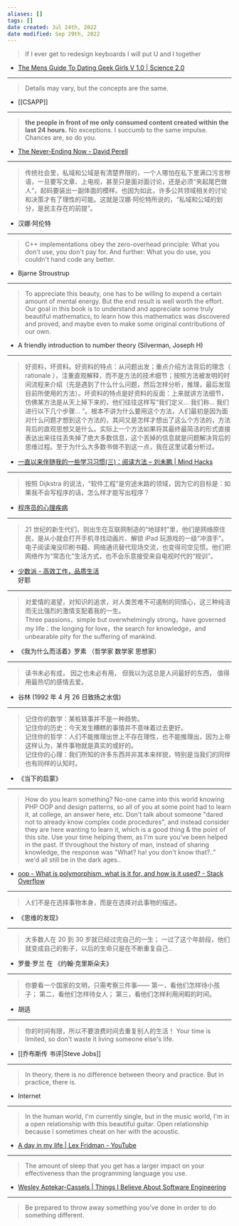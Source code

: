 ```yaml
---
aliases: []
tags: [] 
date created: Jul 24th, 2022
date modified: Sep 29th, 2022
---
```

> If I ever get to redesign keyboards I will put U and I together
- [The Mens Guide To Dating Geek Girls V 1.0 | Science 2.0](https://www.science20.com/science_amp_supermodels/mens_guide_dating_geek_girls_v_10)

___
> Details may vary, but the concepts are the same.
- [[CSAPP]]

___
> **the people in front of me only consumed content created within the last 24 hours.**
> No exceptions.
> I succumb to the same impulse. Chances are, so do you.
- [The Never-Ending Now - David Perell](https://perell.com/essay/never-ending-now/)

___
> 传统社会里，私域和公域是有清楚界限的，一个人哪怕在私下里满口污言秽语，一旦要写文章、上电视，甚至只是面对面讨论，还是必须“夹起尾巴做人“，起码要装出一副体面的模样。也因为如此，许多公共领域相关的讨论和决策才有了理性的可能。这就是汉娜·阿伦特所说的，“私域和公域的划分，是民主存在的前提”。

- 汉娜·阿伦特
___
> C++ implementations obey the zero-overhead principle: What you don't use, you don't pay for. And further: What you do use, you couldn't hand code any better.
- Bjarne Stroustrup
 
___
> To appreciate this beauty, one has to be willing to expend a certain amount of mental energy. But the end result is well worth the effort. Our goal in this book is to understand and appreciate some truly beautiful mathematics, to learn how this mathematics was discovered and proved, and maybe even to make some original contributions of our own.
- A friendly introduction to number theory (Silverman, Joseph H)

___
>  好资料，坏资料。好资料的特点：从问题出发；重点介绍方法背后的理念（ rationale ），注重直观解释，而不是方法的技术细节；按照方法被发明的时间流程来介绍（先是遇到了什么什么问题，然后怎样分析，推理，最后发现目前所使用的方法）。坏资料的特点是好资料的反面：上来就讲方法细节，仿佛某方法是从天上掉下来的，他们往往这样写“我们定义… 我们称… 我们进行以下几个步骤… ”。根本不讲为什么要用这个方法，人们最初是因为面对什么问题才想到这个方法的，其间又是怎样才想出了这么个方法的，方法背后的直观思想又是什么。实际上一个方法如果将其最终最简洁的形式直接表达出来往往丢失掉了绝大多数信息，这个丢掉的信息就是问题解决背后的思维过程。至于为什么大多数书做不到这一点，我在这里试着分析过。
- [一直以来伴随我的一些学习习惯(三)：阅读方法 – 刘未鹏 | Mind Hacks](http://mindhacks.cn/2008/09/17/learning-habits-part3/)

___
 > 按照 Dijkstra 的说法，“软件工程”是穷途末路的领域，因为它的目标是：如果我不会写程序的话，怎么样才能写出程序？
- [程序员的心理疾病](https://www.yinwang.org/blog-cn/2014/02/09/programmer-mental)

___
>  21 世纪的新生代们，则出生在互联网制造的“地球村”里，他们是网络原住民，是从小就会打开手机寻找动画片、解锁 iPad 玩游戏的一级“冲浪手”。  
> 电子阅读淹没印刷书籍、网络通讯替代现场交流，也变得司空见惯。他们把网络作为“常态化”生活方式，也不会乐意接受来自电视时代的“规训”。
- [少数派 - 高效工作，品质生活](https://sspai.com/post/74716)  
好耶

___
> 对爱情的渴望，对知识的追求，对人类苦难不可遏制的同情心，这三种纯洁而无比强烈的激情支配着我的一生。  
> Three passions，simple but overwhelmingly strong，have governed my life：the longing for love，the search for knowledge，and unbearable pity for the suffering of mankind.
- 《我为什么而活着》罗素 （哲学家 数学家 思想家）

___
> 读书未必有成， 因之也未必有用， 但我以为这总是人间最好的东西， 值得用最热切的感情去爱。
- 谷林 (1992 年 4 月 26 日致扬之水信)

___
> 记住你的数学：某桩轶事并不是一种趋势。  
> 记住你的历史：今天发生糟糕的事情并不意味着过去更好。  
> 记住你的哲学：人们不能推理出世上不存在理性，也不能推理出，因为上帝这样认为，某件事物就是真实的或好的。  
> 记住你的心理：我们所知的许多东西并非其本来样貌，特别是当我们的同伴也有同样的认知时。
- 《当下的启蒙》

___
> How do you learn something? No-one came into this world knowing PHP OOP and design patterns, so all of you at some point had to learn it, at college, an answer here, etc. Don't talk about someone "dared not to already know complex code procedures", and instead consider they are here wanting to learn it, which is a good thing & the point of this site. Use your time helping them, as I'm sure you've been helped in the past. If throughout the history of man, instead of sharing knowledge, the response was "What? ha! you don't know that?.." we'd all still be in the dark ages..
- [oop - What is polymorphism, what is it for, and how is it used? - Stack Overflow](https://stackoverflow.com/questions/1031273/what-is-polymorphism-what-is-it-for-and-how-is-it-used)

___
> 人们不是在选择事物本身，而是在选择对此事物的描述。
- 《思维的发现》

___
> 大多数人在 20 到 30 岁就已经过完自己的一生； 一过了这个年龄段，他们就变成自己的影子，以后的生命只是在不断重复自己..
- 罗曼·罗兰 在 《约翰·克里斯朵夫》

___
>  你要看一个国家的文明，只需考察三件事—— 第一，看他们怎样待小孩子； 第二，看他们怎样待女人； 第三，看他们怎样利用闲暇的时间。
- 胡适

___
> 你的时间有限，所以不要浪费时间去重复别人的生活！ Your time is limited, so don't waste it living someone else's life.
- [[乔布斯传 书评|Steve Jobs]]

___
> In theory, there is no difference between theory and practice. But in practice, there is.
- Internet

___
> In the human world, I'm currently single, but in the music world, I'm in a open relationship with this beautiful guitar. Open relationship because I sometimes cheat on her with the acoustic.
- [A day in my life | Lex Fridman - YouTube](https://youtu.be/0m3hGZvD-0s?t=546)

___
>  The amount of sleep that you get has a larger impact on your effectiveness than the programming language you use.
- [Wesley Aptekar-Cassels | Things I Believe About Software Engineering](https://blog.wesleyac.com/posts/engineering-beliefs?utm_source=pocket_mylist)

___
> Be prepared to throw away something you’ve done in order to do something different.
> 
